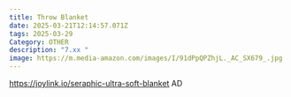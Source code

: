 ```yaml
---
title: Throw Blanket
date: 2025-03-21T12:14:57.071Z
tags: 2025-03-29
Category: OTHER
description: "7.xx "
image: https://m.media-amazon.com/images/I/91dPpQPZhjL._AC_SX679_.jpg
---
```

https://joylink.io/seraphic-ultra-soft-blanket   AD